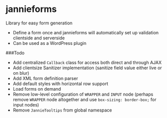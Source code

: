 jannieforms
===========

Library for easy form generation

 - Define a form once and jannieforms will automatically set up validation clientside and serverside
 - Can be used as a WordPress plugin

###Todo

 - Add centralized `Callback` class for access both direct and through AJAX
 - Add clientsize Sanitizer implementation (sanitize field value either live or on blur)
 - Add XML form definition parser
 - Add default styles with horizontal row support
 - Load forms on demand
 - Remove low-level configuration of `WRAPPER` and `INPUT` node (perhaps remove `WRAPPER` node altogether and use `box-sizing: border-box;` for input nodes)
 - Remove `JannieTooltips` from global namespace
